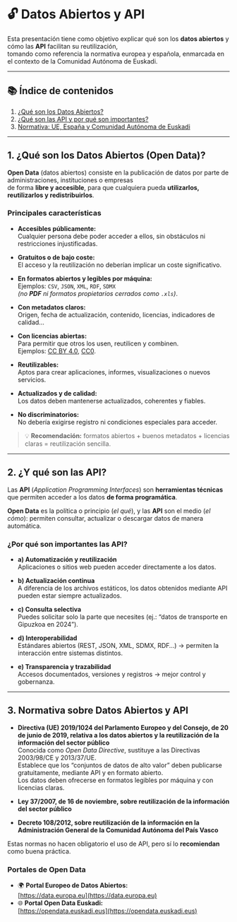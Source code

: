 # 🔓 Datos Abiertos y API

Esta presentación tiene como objetivo explicar qué son los **datos abiertos** y cómo las **API** facilitan su reutilización,  
tomando como referencia la normativa europea y española, enmarcada en el contexto de la Comunidad Autónoma de Euskadi.  

---

## 📚 Índice de contenidos

1. [¿Qué son los Datos Abiertos?](#1-qué-son-los-datos-abiertos-open-data)  
2. [¿Qué son las API y por qué son importantes?](#2-y-qué-son-las-api)  
3. [Normativa: UE, España y Comunidad Autónoma de Euskadi](#3-normativa-sobre-datos-abiertos-y-api)  

---

## 1. ¿Qué son los Datos Abiertos (Open Data)?

**Open Data** (datos abiertos) consiste en la publicación de datos por parte de administraciones, instituciones o empresas  
de forma **libre y accesible**, para que cualquiera pueda **utilizarlos, reutilizarlos y redistribuirlos**.

### Principales características

- **Accesibles públicamente:**  
  Cualquier persona debe poder acceder a ellos, sin obstáculos ni restricciones injustificadas.

- **Gratuitos o de bajo coste:**  
  El acceso y la reutilización no deberían implicar un coste significativo.

- **En formatos abiertos y legibles por máquina:**  
  Ejemplos: `CSV`, `JSON`, `XML`, `RDF`, `SDMX`  
  *(no **PDF** ni formatos propietarios cerrados como `.xls`)*.

- **Con metadatos claros:**  
  Origen, fecha de actualización, contenido, licencias, indicadores de calidad…

- **Con licencias abiertas:**  
  Para permitir que otros los usen, reutilicen y combinen.  
  Ejemplos: [CC BY 4.0](https://creativecommons.org/licenses/by/4.0/), [CC0](https://creativecommons.org/publicdomain/zero/1.0/).

- **Reutilizables:**  
  Aptos para crear aplicaciones, informes, visualizaciones o nuevos servicios.

- **Actualizados y de calidad:**  
  Los datos deben mantenerse actualizados, coherentes y fiables.

- **No discriminatorios:**  
  No debería exigirse registro ni condiciones especiales para acceder.

> 💡 **Recomendación:** formatos abiertos + buenos metadatos + licencias claras = reutilización sencilla.

---

## 2. ¿Y qué son las API?

Las **API** (*Application Programming Interfaces*) son **herramientas técnicas** que permiten acceder a los datos **de forma programática**.  

**Open Data** es la política o principio (*el qué*), y las **API** son el medio (*el cómo*): permiten consultar, actualizar o descargar datos de manera automática.

### ¿Por qué son importantes las API?

- **a) Automatización y reutilización**  
  Aplicaciones o sitios web pueden acceder directamente a los datos.

- **b) Actualización continua**  
  A diferencia de los archivos estáticos, los datos obtenidos mediante API pueden estar siempre actualizados.

- **c) Consulta selectiva**  
  Puedes solicitar solo la parte que necesites (ej.: “datos de transporte en Gipuzkoa en 2024”).

- **d) Interoperabilidad**  
  Estándares abiertos (REST, JSON, XML, SDMX, RDF…) → permiten la interacción entre sistemas distintos.

- **e) Transparencia y trazabilidad**  
  Accesos documentados, versiones y registros → mejor control y gobernanza.

---

## 3. Normativa sobre Datos Abiertos y API

- **Directiva (UE) 2019/1024 del Parlamento Europeo y del Consejo, de 20 de junio de 2019, relativa a los datos abiertos y la reutilización de la información del sector público**  
  Conocida como *Open Data Directive*, sustituye a las Directivas 2003/98/CE y 2013/37/UE.  
  Establece que los “conjuntos de datos de alto valor” deben publicarse gratuitamente, mediante API y en formato abierto.  
  Los datos deben ofrecerse en formatos legibles por máquina y con licencias claras.

- **Ley 37/2007, de 16 de noviembre, sobre reutilización de la información del sector público**

- **Decreto 108/2012, sobre reutilización de la información en la Administración General de la Comunidad Autónoma del País Vasco**

Estas normas no hacen obligatorio el uso de API, pero sí lo **recomiendan** como buena práctica.

### Portales de Open Data

- 🌍 **Portal Europeo de Datos Abiertos:**  
  [https://data.europa.eu](https://data.europa.eu)
- 🌐 **Portal Open Data Euskadi:**  
  [https://opendata.euskadi.eus](https://opendata.euskadi.eus)
